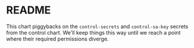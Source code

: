 # README

This chart piggybacks on the `control-secrets` and `control-sa-key` secrets from the control chart. We'll keep things this way until we reach a point where their required permissions diverge.

